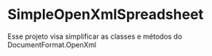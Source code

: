 # SimpleOpenXmlSpreadsheet
Esse projeto visa simplificar as classes e métodos do DocumentFormat.OpenXml 
